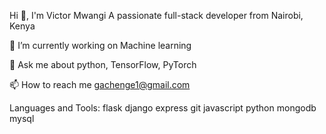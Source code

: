 Hi 👋, I'm Victor Mwangi
A passionate full-stack developer from Nairobi, Kenya


🌱 I’m currently working on Machine learning

💬 Ask me about python, TensorFlow, PyTorch

📫 How to reach me gachenge1@gmail.com


Languages and Tools:
flask django express git javascript python mongodb mysql
